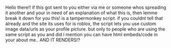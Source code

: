 Hello there!! if this got sent to you either via me or someone whos spreading it another 
and your in need of an explanation of what this is, then lemme break it down for you
this! is a tampermonkey script. if you couldnt tell that already and the site its uses for is roblox, the script lets you use custom image data/urls as your profile picture. but only to people who are using the same script as you and did i mention you can have html embeds/code in your about me.. AND IT RENDERS!?

